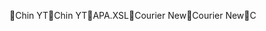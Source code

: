 Chin YT                                               C h i n   Y T                  \ A P A . X S L        C o u r i e r   N e w  C o u r i e r   N e w  C 